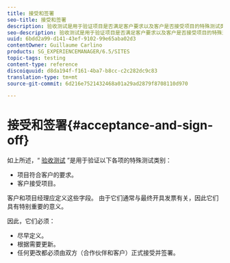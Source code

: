 ```yaml
---
title: 接受和签署
seo-title: 接受和签署
description: 验收测试是用于验证项目是否满足客户要求以及客户是否接受项目的特殊测试类别
seo-description: 验收测试是用于验证项目是否满足客户要求以及客户是否接受项目的特殊测试类别
uuid: 6bdd2a99-d141-43ef-9102-99e65aba02d3
contentOwner: Guillaume Carlino
products: SG_EXPERIENCEMANAGER/6.5/SITES
topic-tags: testing
content-type: reference
discoiquuid: d8da194f-f161-4ba7-b8cc-c2c282dc9c83
translation-type: tm+mt
source-git-commit: 6d216e7521432468a01a29ad2879f8708110d970

---
```



# 接受和签署{#acceptance-and-sign-off}

如上所述，“ [验收测试](/help/sites-developing/planning.md) ”是用于验证以下各项的特殊测试类别：

* 项目符合客户的要求。
* 客户接受项目。

客户和项目经理应定义这些字段。 由于它们通常与最终开具发票有关，因此它们具有特别重要的意义。

因此，它们必须：

* 尽早定义。
* 根据需要更新。
* 任何更改都必须由双方（合作伙伴和客户）正式接受并签署。


